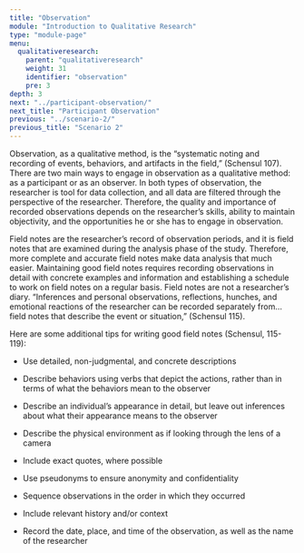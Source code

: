 ```yaml
---
title: "Observation"
module: "Introduction to Qualitative Research"
type: "module-page"
menu:
  qualitativeresearch:
    parent: "qualitativeresearch"
    weight: 31
    identifier: "observation"
    pre: 3
depth: 3
next: "../participant-observation/"
next_title: "Participant Observation"
previous: "../scenario-2/"
previous_title: "Scenario 2"
---
```

<div class="qualitativeresearch"><div class="pageblock"><p>Observation, as a qualitative method, is the “systematic noting and recording of events, behaviors, and artifacts in the field,” (Schensul 107). There are two main ways to engage in observation as a qualitative method: as a participant or as an observer. In both types of observation, the researcher is tool for data collection, and all data are filtered through the perspective of the researcher. Therefore, the quality and importance of recorded observations depends on the researcher’s skills, ability to maintain objectivity, and the opportunities he or she has to engage in observation.</p>
<p>Field notes are the researcher’s record of observation periods, and it is field notes that are examined during the analysis phase of the study. Therefore, more complete and accurate field notes make data analysis that much easier. Maintaining good field notes requires recording observations in detail with concrete examples and information and establishing a schedule to work on field notes on a regular basis. Field notes are not a researcher’s diary. “Inferences and personal observations, reflections, hunches, and emotional reactions of the researcher can be recorded separately from…field notes that describe the event or situation,” (Schensul 115).</p>
<p>Here are some additional tips for writing good field notes (Schensul, 115-119):</p>
<ul>
<li>
<p>Use detailed, non-judgmental, and concrete descriptions</p>
</li>
<li>
<p>Describe behaviors using verbs that depict the actions, rather than in terms of what the behaviors mean to the observer</p>
</li>
<li>
<p>Describe an individual’s appearance in detail, but leave out inferences about what their appearance means to the observer</p>
</li>
<li>
<p>Describe the physical environment as if looking through the lens of a camera</p>
</li>
<li>
<p>Include exact quotes, where possible</p>
</li>
<li>
<p>Use pseudonyms to ensure anonymity and confidentiality</p>
</li>
<li>
<p>Sequence observations in the order in which they occurred</p>
</li>
<li>
<p>Include relevant history and/or context</p>
</li>
<li>
<p>Record the date, place, and time of the observation, as well as the name of the researcher</p>
</li>
</ul>
</div></div>
